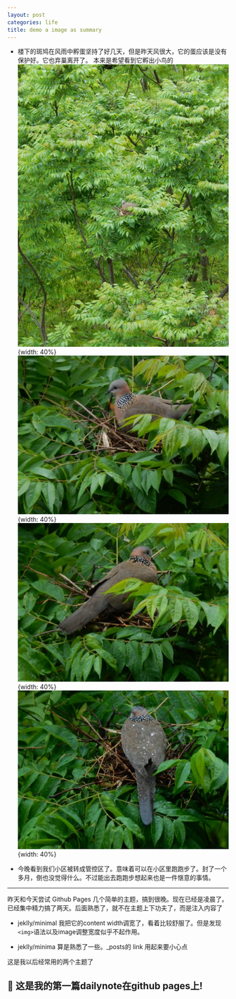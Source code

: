 ```yaml
---
layout: post
categories: life
title: demo a image as summary
---
```


- 楼下的斑鸠在风雨中孵蛋坚持了好几天，但是昨天风很大，它的蛋应该是没有保护好。它也弃巢离开了。
本来是希望看到它孵出小鸟的
![](../assets/20220429/bird1.jpg){width: 40%}
![](../assets/20220429/bird2.jpg){width: 40%}
![](../assets/20220429/bird3.jpg){width: 40%}
![](../assets/20220429/bird4.jpg){width: 40%}


- 今晚看到我们小区被转成管控区了。意味着可以在小区里跑跑步了。封了一个多月，倒也没觉得什么。不过能出去跑跑步想起来也是一件惬意的事情。



---

昨天和今天尝试 Github Pages 几个简单的主题，搞到很晚。现在已经是凌晨了。
已经集中精力搞了两天。后面熟悉了，就不在主题上下功夫了，而是注入内容了

- jeklly/minimal 我把它的content width调宽了，看着比较舒服了。但是发现 `<img>`语法以及image调整宽度似乎不起作用。 

- jeklly/minima 算是熟悉了一些。_posts的 link 用起来要小心点

这是我以后经常用的两个主题了

## :tada: 这是我的第一篇dailynote在github pages上!


